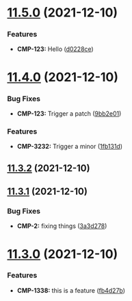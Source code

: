 # [11.5.0](https://github.com/alltidsemester/restrict-branch/compare/v11.4.0...v11.5.0) (2021-12-10)


### Features

* **CMP-123:** Hello ([d0228ce](https://github.com/alltidsemester/restrict-branch/commit/d0228ce3f1acb362191647bc37dba96f9e8cf614))



# [11.4.0](https://github.com/alltidsemester/restrict-branch/compare/v11.3.2...v11.4.0) (2021-12-10)


### Bug Fixes

* **CMP-123:** Trigger a patch ([9bb2e01](https://github.com/alltidsemester/restrict-branch/commit/9bb2e01708eb3ce4516778e8a7c5bc4b8ed67a35))


### Features

* **CMP-3232:** Trigger a minor ([1fb131d](https://github.com/alltidsemester/restrict-branch/commit/1fb131dad517e1915c632b8e626e59470a294f0a))



## [11.3.2](https://github.com/alltidsemester/restrict-branch/compare/v11.3.1...v11.3.2) (2021-12-10)



## [11.3.1](https://github.com/alltidsemester/restrict-branch/compare/v11.3.0...v11.3.1) (2021-12-10)


### Bug Fixes

* **CMP-2:** fixing things ([3a3d278](https://github.com/alltidsemester/restrict-branch/commit/3a3d2780f3dc756bd7a5b488fff580c15dddcf25))



# [11.3.0](https://github.com/alltidsemester/restrict-branch/compare/v11.2.1...v11.3.0) (2021-12-10)


### Features

* **CMP-1338:** this is a feature ([fb4d27b](https://github.com/alltidsemester/restrict-branch/commit/fb4d27bbe83351f073c0f079eeff09ed1289d3e4))



